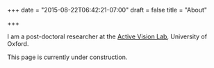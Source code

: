 +++
date = "2015-08-22T06:42:21-07:00"
draft = false
title = "About"

+++

I am a post-doctoral researcher at the [Active Vision Lab](http://www.robots.ox.ac.uk/~lav/), University of Oxford.

This page is currently under construction.
